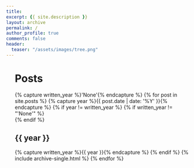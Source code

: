 ```yaml
---
title:
excerpt: {{ site.description }}
layout: archive
permalink: /
author_profile: true
comments: false
header:
  teaser: "/assets/images/tree.png"
---
```


<ul>
  <h1>Posts</h1>
  {% capture written_year %}'None'{% endcapture %}
  {% for post in site.posts %}
    {% capture year %}{{ post.date | date: '%Y' }}{% endcapture %}
    {% if year != written_year %}
      {% if written_year != "'None'" %}<br>{% endif %}
      <h2 id="{{ year | slugify }}" class="archive__subtitle">{{ year }}</h2>
      {% capture written_year %}{{ year }}{% endcapture %}
    {% endif %}
    {% include archive-single.html %}
  {% endfor %}
</ul>
